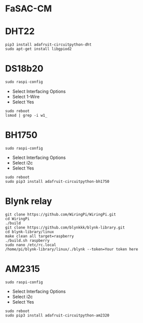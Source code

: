 # FaSAC-CM

# DHT22
```
pip3 install adafruit-circuitpython-dht
sudo apt-get install libgpiod2
```

# DS18b20
```py
sudo raspi-config
```
- Select Interfacing Options
- Select 1-Wire
- Select Yes
```
sudo reboot
lsmod | grep -i w1_
```

# BH1750
```
sudo raspi-config
```
- Select Interfacing Options
- Select i2c
- Select Yes
```
sudo reboot
sudo pip3 install adafruit-circuitpython-bh1750
```

# Blynk relay
```
git clone https://github.com/WiringPi/WiringPi.git
cd WiringPi
./build
git clone https://github.com/blynkkk/blynk-library.git
cd blynk-library/linux
make clean all target=raspberry
./build.sh raspberry
sudo nano /etc/rc.local
/home/pi/blynk-library/linux/./blynk --token=Your token here
```

# AM2315
```
sudo raspi-config
```
- Select Interfacing Options
- Select i2c
- Select Yes
```
sudo reboot
sudo pip3 install adafruit-circuitpython-am2320
```
